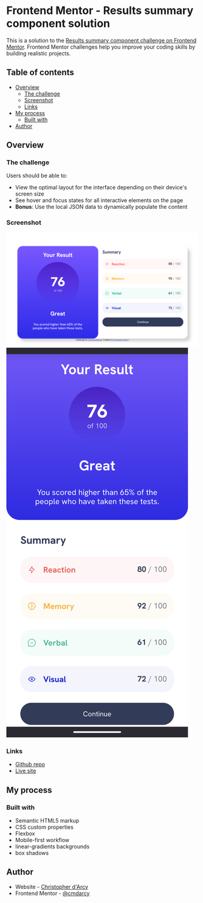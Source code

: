 # Frontend Mentor - Results summary component solution

This is a solution to the [Results summary component challenge on Frontend Mentor](https://www.frontendmentor.io/challenges/results-summary-component-CE_K6s0maV). Frontend Mentor challenges help you improve your coding skills by building realistic projects. 

## Table of contents

- [Overview](#overview)
  - [The challenge](#the-challenge)
  - [Screenshot](#screenshot)
  - [Links](#links)
- [My process](#my-process)
  - [Built with](#built-with)
- [Author](#author)


## Overview

### The challenge

Users should be able to:

- View the optimal layout for the interface depending on their device's screen size
- See hover and focus states for all interactive elements on the page
- **Bonus**: Use the local JSON data to dynamically populate the content

### Screenshot

![Desktop Sample](./assets/images/resultScreenshot.png)
![Mobile Sample](./assets/images/resultScreenshotmobile.png)


### Links

- [Github repo](https://github.com/cmdarcy/8-24-ResultsSummary)
- [Live site](https://cmdarcy.github.io/8-24-ResultsSummary/)

## My process

### Built with

- Semantic HTML5 markup
- CSS custom properties
- Flexbox
- Mobile-first workflow
- linear-gradients backgrounds
- box shadows

## Author

- Website - [Christopher d'Arcy](https://cmdarcy.github.io/portfolio_website/)
- Frontend Mentor - [@cmdarcy](https://www.frontendmentor.io/profile/cmdarcy)
